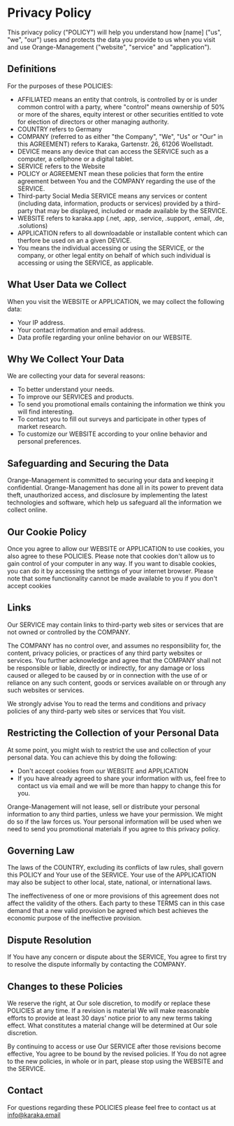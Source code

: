 # Privacy Policy

This privacy policy ("POLICY") will help you understand how [name] ("us", "we", "our") uses and protects the data you provide to us when you visit and use Orange-Management ("website", "service" and "application").

## Definitions
For the purposes of these POLICIES:

* AFFILIATED means an entity that controls, is controlled by or is under common control with a party, where "control" means ownership of 50% or more of the shares, equity interest or other securities entitled to vote for election of directors or other managing authority.
* COUNTRY refers to Germany
* COMPANY (referred to as either "the Company", "We", "Us" or "Our" in this AGREEMENT) refers to Karaka, Gartenstr. 26, 61206 Woellstadt.
* DEVICE means any device that can access the SERVICE such as a computer, a cellphone or a digital tablet.
* SERVICE refers to the Website
* POLICY or AGREEMENT mean these policies that form the entire agreement between You and the COMPANY regarding the use of the SERVICE.
* Third-party Social Media SERVICE means any services or content (including data, information, products or services) provided by a third-party that may be displayed, included or made available by the SERVICE.
* WEBSITE refers to karaka.app (.net, .app, .service, .support, .email, .de, .solutions)
* APPLICATION refers to all downloadable or installable content which can therfore be used on an a given DEVICE.
* You means the individual accessing or using the SERVICE, or the company, or other legal entity on behalf of which such individual is accessing or using the SERVICE, as applicable.

## What User Data we Collect
When you visit the WEBSITE or APPLICATION, we may collect the following data:

* Your IP address.
* Your contact information and email address.
* Data profile regarding your online behavior on our WEBSITE.

## Why We Collect Your Data
We are collecting your data for several reasons:

* To better understand your needs.
* To improve our SERVICES and products.
* To send you promotional emails containing the information we think you will find interesting.
* To contact you to fill out surveys and participate in other types of market research.
* To customize our WEBSITE according to your online behavior and personal preferences.

## Safeguarding and Securing the Data
Orange-Management is committed to securing your data and keeping it confidential. Orange-Management has done all in its power to prevent data theft, unauthorized access, and disclosure by implementing the latest technologies and software, which help us safeguard all the information we collect online.

## Our Cookie Policy
Once you agree to allow our WEBSITE or APPLICATION to use cookies, you also agree to these POLICIES.
Please note that cookies don't allow us to gain control of your computer in any way.
If you want to disable cookies, you can do it by accessing the settings of your internet browser.
Please note that some functionality cannot be made available to you if you don't accept cookies

## Links
Our SERVICE may contain links to third-party web sites or services that are not owned or controlled by the COMPANY.

The COMPANY has no control over, and assumes no responsibility for, the content, privacy policies, or practices of any third party websites or services. You further acknowledge and agree that the COMPANY shall not be responsible or liable, directly or indirectly, for any damage or loss caused or alleged to be caused by or in connection with the use of or reliance on any such content, goods or services available on or through any such websites or services.

We strongly advise You to read the terms and conditions and privacy policies of any third-party web sites or services that You visit.

## Restricting the Collection of your Personal Data
At some point, you might wish to restrict the use and collection of your personal data. You can achieve this by doing the following:

* Don't accept cookies from our WEBSITE and APPLICATION
* If you have already agreed to share your information with us, feel free to contact us via email and we will be more than happy to change this for you.

Orange-Management will not lease, sell or distribute your personal information to any third parties, unless we have your permission. We might do so if the law forces us. Your personal information will be used when we need to send you promotional materials if you agree to this privacy policy.

## Governing Law
The laws of the COUNTRY, excluding its conflicts of law rules, shall govern this POLICY and Your use of the SERVICE. Your use of the APPLICATION may also be subject to other local, state, national, or international laws.

The ineffectiveness of one or more provisions of this agreement does not affect the validity of the others. Each party to these TERMS can in this case demand that a new valid provision be agreed which best achieves the economic purpose of the ineffective provision.

## Dispute Resolution
If You have any concern or dispute about the SERVICE, You agree to first try to resolve the dispute informally by contacting the COMPANY.

## Changes to these Policies
We reserve the right, at Our sole discretion, to modify or replace these POLICIES at any time. If a revision is material We will make reasonable efforts to provide at least 30 days' notice prior to any new terms taking effect. What constitutes a material change will be determined at Our sole discretion.

By continuing to access or use Our SERVICE after those revisions become effective, You agree to be bound by the revised policies. If You do not agree to the new policies, in whole or in part, please stop using the WEBSITE and the SERVICE.

## Contact
For questions regarding these POLICIES please feel free to contact us at info@karaka.email